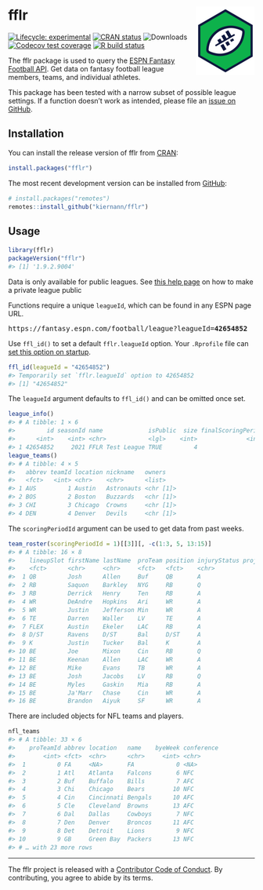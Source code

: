 
<!-- README.md is generated from README.Rmd. Please edit that file -->

# fflr <img src="man/figures/logo.png" align="right" width="120" />

<!-- badges: start -->

[![Lifecycle:
experimental](https://img.shields.io/badge/lifecycle-maturing-blue.svg)](https://lifecycle.r-lib.org/articles/stages.html)
[![CRAN
status](https://www.r-pkg.org/badges/version/fflr)](https://CRAN.R-project.org/package=fflr)
![Downloads](https://cranlogs.r-pkg.org/badges/grand-total/fflr)
[![Codecov test
coverage](https://codecov.io/gh/kiernann/fflr/branch/master/graph/badge.svg)](https://codecov.io/gh/kiernann/fflr?branch=master)
[![R build
status](https://github.com/kiernann/fflr/workflows/R-CMD-check/badge.svg)](https://github.com/kiernann/fflr/actions)
<!-- badges: end -->

The fflr package is used to query the [ESPN Fantasy Football
API](https://fantasy.espn.com/apis/v3/games/ffl/). Get data on fantasy
football league members, teams, and individual athletes.

This package has been tested with a narrow subset of possible league
settings. If a function doesn’t work as intended, please file an [issue
on GitHub](https://github.com/kiernann/fflr/issues).

## Installation

You can install the release version of fflr from
[CRAN](https://cran.r-project.org/package=fflr):

``` r
install.packages("fflr")
```

The most recent development version can be installed from
[GitHub](https://github.com/kiernann/fflr):

``` r
# install.packages("remotes")
remotes::install_github("kiernann/fflr")
```

## Usage

``` r
library(fflr)
packageVersion("fflr")
#> [1] '1.9.2.9004'
```

Data is only available for public leagues. See [this help
page](https://support.espn.com/hc/en-us/articles/360000064451-Making-a-Private-League-Viewable-to-the-Public)
on how to make a private league public

Functions require a unique `leagueId`, which can be found in any ESPN
page URL.

<pre>https://fantasy.espn.com/football/league?leagueId=<b>42654852</b></pre>

Use `ffl_id()` to set a default `fflr.leagueId` option. Your `.Rprofile`
file can [set this option on
startup](https://support.rstudio.com/hc/en-us/articles/360047157094-Managing-R-with-Rprofile-Renviron-Rprofile-site-Renviron-site-rsession-conf-and-repos-conf).

``` r
ffl_id(leagueId = "42654852")
#> Temporarily set `fflr.leagueId` option to 42654852
#> [1] "42654852"
```

The `leagueId` argument defaults to `ffl_id()` and can be omitted once
set.

``` r
league_info()
#> # A tibble: 1 × 6
#>         id seasonId name             isPublic  size finalScoringPeriod
#>      <int>    <int> <chr>            <lgl>    <int>              <int>
#> 1 42654852     2021 FFLR Test League TRUE         4                 17
league_teams()
#> # A tibble: 4 × 5
#>   abbrev teamId location nickname   owners   
#>   <fct>   <int> <chr>    <chr>      <list>   
#> 1 AUS         1 Austin   Astronauts <chr [1]>
#> 2 BOS         2 Boston   Buzzards   <chr [1]>
#> 3 CHI         3 Chicago  Crowns     <chr [1]>
#> 4 DEN         4 Denver   Devils     <chr [1]>
```

The `scoringPeriodId` argument can be used to get data from past weeks.

``` r
team_roster(scoringPeriodId = 1)[[3]][, -c(1:3, 5, 13:15)]
#> # A tibble: 16 × 8
#>    lineupSlot firstName lastName  proTeam position injuryStatus projectedScore actualScore
#>    <fct>      <chr>     <chr>     <fct>   <fct>    <chr>                 <dbl>       <dbl>
#>  1 QB         Josh      Allen     Buf     QB       A                     21.6         17.2
#>  2 RB         Saquon    Barkley   NYG     RB       Q                     13.8          3.7
#>  3 RB         Derrick   Henry     Ten     RB       A                     17.3         10.7
#>  4 WR         DeAndre   Hopkins   Ari     WR       A                     17.8         26.3
#>  5 WR         Justin    Jefferson Min     WR       A                     15.4         12.5
#>  6 TE         Darren    Waller    LV      TE       A                     14.2         26.5
#>  7 FLEX       Austin    Ekeler    LAC     RB       A                     15.0         11.7
#>  8 D/ST       Ravens    D/ST      Bal     D/ST     A                      5.86        -1  
#>  9 K          Justin    Tucker    Bal     K        A                      8.14        11  
#> 10 BE         Joe       Mixon     Cin     RB       Q                     14.6         25  
#> 11 BE         Keenan    Allen     LAC     WR       A                     14.8         19  
#> 12 BE         Mike      Evans     TB      WR       A                     15.0          5.4
#> 13 BE         Josh      Jacobs    LV      RB       Q                     13.1         17  
#> 14 BE         Myles     Gaskin    Mia     RB       A                     10.9         12.6
#> 15 BE         Ja'Marr   Chase     Cin     WR       A                     10.4         20.9
#> 16 BE         Brandon   Aiyuk     SF      WR       A                     13.9          0
```

There are included objects for NFL teams and players.

``` r
nfl_teams
#> # A tibble: 33 × 6
#>    proTeamId abbrev location   name    byeWeek conference
#>        <int> <fct>  <chr>      <chr>     <int> <chr>     
#>  1         0 FA     <NA>       FA            0 <NA>      
#>  2         1 Atl    Atlanta    Falcons       6 NFC       
#>  3         2 Buf    Buffalo    Bills         7 AFC       
#>  4         3 Chi    Chicago    Bears        10 NFC       
#>  5         4 Cin    Cincinnati Bengals      10 AFC       
#>  6         5 Cle    Cleveland  Browns       13 AFC       
#>  7         6 Dal    Dallas     Cowboys       7 NFC       
#>  8         7 Den    Denver     Broncos      11 AFC       
#>  9         8 Det    Detroit    Lions         9 NFC       
#> 10         9 GB     Green Bay  Packers      13 NFC       
#> # … with 23 more rows
```

------------------------------------------------------------------------

The fflr project is released with a [Contributor Code of
Conduct](https://kiernann.com/fflr/CODE_OF_CONDUCT.html). By
contributing, you agree to abide by its terms.

<!-- refs: start -->
<!-- refs: end -->
